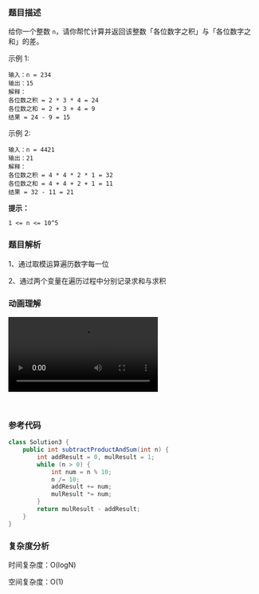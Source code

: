 ### 题目描述

给你一个整数 `n`，请你帮忙计算并返回该整数「各位数字之积」与「各位数字之和」的差。

示例 1:

```
输入：n = 234
输出：15 
解释：
各位数之积 = 2 * 3 * 4 = 24 
各位数之和 = 2 + 3 + 4 = 9 
结果 = 24 - 9 = 15
```

示例 2:

```
输入：n = 4421
输出：21
解释： 
各位数之积 = 4 * 4 * 2 * 1 = 32 
各位数之和 = 4 + 4 + 2 + 1 = 11 
结果 = 32 - 11 = 21
```

**提示：**

```
1 <= n <= 10^5
```

### 题目解析

1、通过取模运算遍历数字每一位

2、通过两个变量在遍历过程中分别记录求和与求积

### 动画理解

![](../Animation/Animation.mp4)

‎⁨

### 参考代码

```java
class Solution3 {
    public int subtractProductAndSum(int n) {
        int addResult = 0, mulResult = 1;
        while (n > 0) {
            int num = n % 10;
            n /= 10;
            addResult += num;
            mulResult *= num;
        }
        return mulResult - addResult;
    }
}
```



### 复杂度分析

时间复杂度：O(logN)

空间复杂度：O(1)